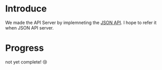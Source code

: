 # Introduce
We made the API Server by implemneting the [JSON API](https://jsonapi.org/).
I hope to refer it when JSON API server.

# Progress
not yet complete! 😢